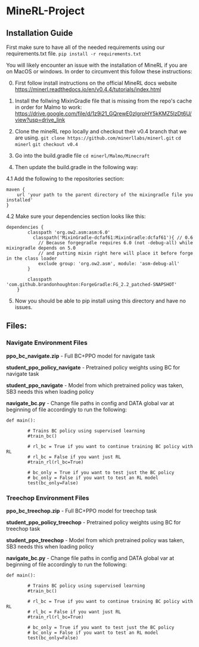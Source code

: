 # MineRL-Project

## Installation Guide
First make sure to have all of the needed requirements using our requirements.txt file.
```pip install -r requirements.txt```

You will likely encounter an issue with the installation of MineRL if you are on MacOS or windows. In order to circumvent this follow these instructions:

0. First follow install instructions on the official MineRL docs website
https://minerl.readthedocs.io/en/v0.4.4/tutorials/index.html

1. Install the follwing MixinGradle file that is missing from the repo's cache in order for Malmo to work:
https://drive.google.com/file/d/1z9i21_GQrewE0zIgrpHY5kKMZ5IzDt6U/view?usp=drive_link

2. Clone the mineRL repo locally and checkout their v0.4 branch that we are using.
```git clone https://github.com/minerllabs/minerl.git```
```cd minerl```
```git checkout v0.4```

3. Go into the build.gradle file
```cd minerl/Malmo/Minecraft```

4. Then update the build.gradle in the following way:

4.1 Add the following to the repositories section:
```
maven {
    url 'your path to the parent directory of the mixingradle file you installed'
}
```

4.2 Make sure your dependencies section looks like this:
```
dependencies {
        classpath 'org.ow2.asm:asm:6.0'
          classpath('MixinGradle-dcfaf61:MixinGradle:dcfaf61'){ // 0.6
            // Because forgegradle requires 6.0 (not -debug-all) while mixingradle depends on 5.0
            // and putting mixin right here will place it before forge in the class loader
            exclude group: 'org.ow2.asm', module: 'asm-debug-all'
        }

        classpath 'com.github.brandonhoughton:ForgeGradle:FG_2.2_patched-SNAPSHOT'
    }
```

5. Now you should be able to pip install using this directory and have no issues.

## Files:

### Navigate Environment Files
**ppo_bc_navigate.zip** - Full BC+PPO model for navigate task  

**student_ppo_policy_navigate** - Pretrained policy weights using BC for navigate task  

**student_ppo_navigate** - Model from which pretrained policy was taken, SB3 needs this when loading policy  

**navigate_bc.py** - Change file paths in config and DATA global var at beginning of file accordingly to run the following:  

	def main():

    		# Trains BC policy using supervised learning
    		#train_bc()

    		# rl_bc = True if you want to continue training BC policy with RL
    		# rl_bc = False if you want just RL
    		#train_rl(rl_bc=True)

    		# bc_only = True if you want to test just the BC policy
    		# bc_only = False if you want to test an RL model
    		test(bc_only=False)

### Treechop Environment Files
**ppo_bc_treechop.zip** - Full BC+PPO model for treechop task  

**student_ppo_policy_treechop** - Pretrained policy weights using BC for treechop task  

**student_ppo_treechop** - Model from which pretrained policy was taken, SB3 needs this when loading policy  


**navigate_bc.py** - Change file paths in config and DATA global var at beginning of file accordingly to run the following:

	def main():

    		# Trains BC policy using supervised learning
    		#train_bc()

    		# rl_bc = True if you want to continue training BC policy with RL
    		# rl_bc = False if you want just RL
    		#train_rl(rl_bc=True)

    		# bc_only = True if you want to test just the BC policy
    		# bc_only = False if you want to test an RL model
    		test(bc_only=False)

